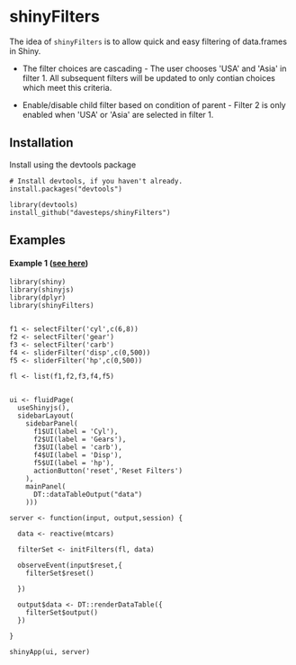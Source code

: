 shinyFilters
==========

The idea of `shinyFilters` is to allow quick and easy filtering of data.frames in Shiny. 

* The filter choices are cascading - The user chooses 'USA' and 'Asia' in filter 1. All subsequent filters will be updated to only contian choices which meet this criteria.

* Enable/disable child filter based on condition of parent - Filter 2 is only enabled when 'USA' or 'Asia' are selected in filter 1. 


Installation
------------

Install using the devtools package

```
# Install devtools, if you haven't already.
install.packages("devtools")

library(devtools)
install_github("davesteps/shinyFilters")
```

Examples
---------------

#### Example 1 ([see here](https://trestletech.shinyapps.io/ss-01-persist/))

```
library(shiny)
library(shinyjs)
library(dplyr)
library(shinyFilters)


f1 <- selectFilter('cyl',c(6,8))
f2 <- selectFilter('gear')
f3 <- selectFilter('carb')
f4 <- sliderFilter('disp',c(0,500))
f5 <- sliderFilter('hp',c(0,500))

fl <- list(f1,f2,f3,f4,f5)


ui <- fluidPage(
  useShinyjs(),
  sidebarLayout(
    sidebarPanel(
      f1$UI(label = 'Cyl'),
      f2$UI(label = 'Gears'),
      f3$UI(label = 'carb'),
      f4$UI(label = 'Disp'),
      f5$UI(label = 'hp'),
      actionButton('reset','Reset Filters')
    ),
    mainPanel(
      DT::dataTableOutput("data")
    )))

server <- function(input, output,session) {

  data <- reactive(mtcars)

  filterSet <- initFilters(fl, data)

  observeEvent(input$reset,{
    filterSet$reset()

  })

  output$data <- DT::renderDataTable({
    filterSet$output()
  })

}

shinyApp(ui, server)
```

